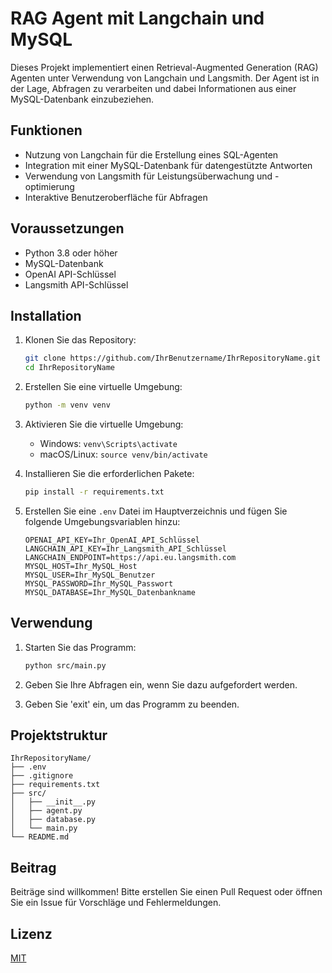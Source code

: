 # RAG Agent mit Langchain und MySQL

Dieses Projekt implementiert einen Retrieval-Augmented Generation (RAG) Agenten unter Verwendung von Langchain und Langsmith. Der Agent ist in der Lage, Abfragen zu verarbeiten und dabei Informationen aus einer MySQL-Datenbank einzubeziehen.

## Funktionen

- Nutzung von Langchain für die Erstellung eines SQL-Agenten
- Integration mit einer MySQL-Datenbank für datengestützte Antworten
- Verwendung von Langsmith für Leistungsüberwachung und -optimierung
- Interaktive Benutzeroberfläche für Abfragen

## Voraussetzungen

- Python 3.8 oder höher
- MySQL-Datenbank
- OpenAI API-Schlüssel
- Langsmith API-Schlüssel

## Installation

1. Klonen Sie das Repository:
   ```bash
   git clone https://github.com/IhrBenutzername/IhrRepositoryName.git
   cd IhrRepositoryName
   ```

2. Erstellen Sie eine virtuelle Umgebung:
   ```bash
   python -m venv venv
   ```

3. Aktivieren Sie die virtuelle Umgebung:
   - Windows: `venv\Scripts\activate`
   - macOS/Linux: `source venv/bin/activate`

4. Installieren Sie die erforderlichen Pakete:
   ```bash
   pip install -r requirements.txt
   ```

5. Erstellen Sie eine `.env` Datei im Hauptverzeichnis und fügen Sie folgende Umgebungsvariablen hinzu:
   ```
   OPENAI_API_KEY=Ihr_OpenAI_API_Schlüssel
   LANGCHAIN_API_KEY=Ihr_Langsmith_API_Schlüssel
   LANGCHAIN_ENDPOINT=https://api.eu.langsmith.com
   MYSQL_HOST=Ihr_MySQL_Host
   MYSQL_USER=Ihr_MySQL_Benutzer
   MYSQL_PASSWORD=Ihr_MySQL_Passwort
   MYSQL_DATABASE=Ihr_MySQL_Datenbankname
   ```

## Verwendung

1. Starten Sie das Programm:
   ```bash
   python src/main.py
   ```

2. Geben Sie Ihre Abfragen ein, wenn Sie dazu aufgefordert werden.

3. Geben Sie 'exit' ein, um das Programm zu beenden.

## Projektstruktur

```
IhrRepositoryName/
├── .env
├── .gitignore
├── requirements.txt
├── src/
│   ├── __init__.py
│   ├── agent.py
│   ├── database.py
│   └── main.py
└── README.md
```

## Beitrag

Beiträge sind willkommen! Bitte erstellen Sie einen Pull Request oder öffnen Sie ein Issue für Vorschläge und Fehlermeldungen.

## Lizenz

[MIT](https://choosealicense.com/licenses/mit/)
